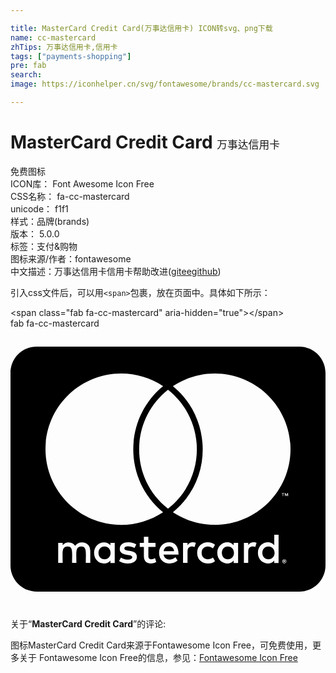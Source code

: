 ```yaml
---

title: MasterCard Credit Card(万事达信用卡) ICON转svg、png下载
name: cc-mastercard
zhTips: 万事达信用卡,信用卡
tags: ["payments-shopping"]
pre: fab
search: 
image: https://iconhelper.cn/svg/fontawesome/brands/cc-mastercard.svg

---
```


# MasterCard Credit Card  <small style="font-size: 60%;font-weight: 100">万事达信用卡</small>


<div class="detail-page">
<p>
<span><span class="badge-success badge">免费图标</span> </span>
<br/>
<span>
ICON库：
<span class="badge-secondary badge">Font Awesome Icon Free</span> 
</span>
<br/>
<span>
CSS名称：
<span class="badge-secondary badge">fa-cc-mastercard</span> 
</span>
<br/>
<span>
unicode：
<span class="badge-secondary badge">f1f1</span> 
<copy-btn content='f1f1' btn-title=""></copy-btn>
<copy-btn :content='String.fromCodePoint(parseInt("f1f1", 16))' btn-title="复制U"></copy-btn>
</span><br/><span>样式：<span class="badge-light badge">品牌(brands)</span></span>
<br/>
<span>
版本：
<span class="badge-secondary badge">5.0.0</span> 
</span><br/><span>标签：<span class="badge-light badge"><router-link to="/tags/payments-shopping.html">支付&购物</router-link></span></span>
<br/>
<span>图标来源/作者：<span class="badge-light badge">fontawesome</span></span> 
<br/>
<span class="zh-detail">中文描述：<span class="badge-primary badge">万事达信用卡</span><span class="badge-primary badge">信用卡</span><span class="help-link"><span>帮助改进</span>(<a href="https://gitee.com/liuwave/icon-helper/edit/master/json/fontawesome/brands/cc-mastercard.json" target="_blank" rel="noopener noreferrer">gitee</a><a href="https://github.com/liuwave/icon-helper/edit/master/json/fontawesome/brands/cc-mastercard.json" target="_blank" rel="noopener noreferrer">github</a></span>)</span><br/>
</p>
</div>
<div class="alert alert-dark">
  <i class="fab fa-cc-mastercard fa-xs"></i>
  <i class="fab fa-cc-mastercard fa-sm"></i>
  <i class="fab fa-cc-mastercard fa-lg"></i>
  <i class="fab fa-cc-mastercard fa-2x"></i>
  <i class="fab fa-cc-mastercard fa-3x"></i>
  <i class="fab fa-cc-mastercard fa-5x"></i>
  <i class="fab fa-cc-mastercard fa-7x"></i>
</div>
<div>
  <p>引入css文件后，可以用<code>&lt;span&gt;</code>包裹，放在页面中。具体如下所示：    
  </p>
  <div class="alert alert-primary" style="font-size: 14px">
    &lt;span class="fab fa-cc-mastercard" aria-hidden="true"&gt;&lt;/span&gt;
    <copy-btn content='<span class="fab fa-cc-mastercard" aria-hidden="true"></span>'></copy-btn>
  </div>
  <div class="alert alert-secondary">
    <i class="fab fa-cc-mastercard"
    style="font-size: 24px"
    aria-hidden="true"></i> fab fa-cc-mastercard
    <copy-btn content="fab fa-cc-mastercard" btn-title="复制图标名称"></copy-btn>
  </div>
</div>
<div id="svg" class="svg-wrap">
<svg xmlns="http://www.w3.org/2000/svg" viewBox="0 0 576 512"><path d="M482.9 410.3c0 6.8-4.6 11.7-11.2 11.7-6.8 0-11.2-5.2-11.2-11.7 0-6.5 4.4-11.7 11.2-11.7 6.6 0 11.2 5.2 11.2 11.7zm-310.8-11.7c-7.1 0-11.2 5.2-11.2 11.7 0 6.5 4.1 11.7 11.2 11.7 6.5 0 10.9-4.9 10.9-11.7-.1-6.5-4.4-11.7-10.9-11.7zm117.5-.3c-5.4 0-8.7 3.5-9.5 8.7h19.1c-.9-5.7-4.4-8.7-9.6-8.7zm107.8.3c-6.8 0-10.9 5.2-10.9 11.7 0 6.5 4.1 11.7 10.9 11.7 6.8 0 11.2-4.9 11.2-11.7 0-6.5-4.4-11.7-11.2-11.7zm105.9 26.1c0 .3.3.5.3 1.1 0 .3-.3.5-.3 1.1-.3.3-.3.5-.5.8-.3.3-.5.5-1.1.5-.3.3-.5.3-1.1.3-.3 0-.5 0-1.1-.3-.3 0-.5-.3-.8-.5-.3-.3-.5-.5-.5-.8-.3-.5-.3-.8-.3-1.1 0-.5 0-.8.3-1.1 0-.5.3-.8.5-1.1.3-.3.5-.3.8-.5.5-.3.8-.3 1.1-.3.5 0 .8 0 1.1.3.5.3.8.3 1.1.5s.2.6.5 1.1zm-2.2 1.4c.5 0 .5-.3.8-.3.3-.3.3-.5.3-.8 0-.3 0-.5-.3-.8-.3 0-.5-.3-1.1-.3h-1.6v3.5h.8V426h.3l1.1 1.4h.8l-1.1-1.3zM576 81v352c0 26.5-21.5 48-48 48H48c-26.5 0-48-21.5-48-48V81c0-26.5 21.5-48 48-48h480c26.5 0 48 21.5 48 48zM64 220.6c0 76.5 62.1 138.5 138.5 138.5 27.2 0 53.9-8.2 76.5-23.1-72.9-59.3-72.4-171.2 0-230.5-22.6-15-49.3-23.1-76.5-23.1-76.4-.1-138.5 62-138.5 138.2zm224 108.8c70.5-55 70.2-162.2 0-217.5-70.2 55.3-70.5 162.6 0 217.5zm-142.3 76.3c0-8.7-5.7-14.4-14.7-14.7-4.6 0-9.5 1.4-12.8 6.5-2.4-4.1-6.5-6.5-12.2-6.5-3.8 0-7.6 1.4-10.6 5.4V392h-8.2v36.7h8.2c0-18.9-2.5-30.2 9-30.2 10.2 0 8.2 10.2 8.2 30.2h7.9c0-18.3-2.5-30.2 9-30.2 10.2 0 8.2 10 8.2 30.2h8.2v-23zm44.9-13.7h-7.9v4.4c-2.7-3.3-6.5-5.4-11.7-5.4-10.3 0-18.2 8.2-18.2 19.3 0 11.2 7.9 19.3 18.2 19.3 5.2 0 9-1.9 11.7-5.4v4.6h7.9V392zm40.5 25.6c0-15-22.9-8.2-22.9-15.2 0-5.7 11.9-4.8 18.5-1.1l3.3-6.5c-9.4-6.1-30.2-6-30.2 8.2 0 14.3 22.9 8.3 22.9 15 0 6.3-13.5 5.8-20.7.8l-3.5 6.3c11.2 7.6 32.6 6 32.6-7.5zm35.4 9.3l-2.2-6.8c-3.8 2.1-12.2 4.4-12.2-4.1v-16.6h13.1V392h-13.1v-11.2h-8.2V392h-7.6v7.3h7.6V416c0 17.6 17.3 14.4 22.6 10.9zm13.3-13.4h27.5c0-16.2-7.4-22.6-17.4-22.6-10.6 0-18.2 7.9-18.2 19.3 0 20.5 22.6 23.9 33.8 14.2l-3.8-6c-7.8 6.4-19.6 5.8-21.9-4.9zm59.1-21.5c-4.6-2-11.6-1.8-15.2 4.4V392h-8.2v36.7h8.2V408c0-11.6 9.5-10.1 12.8-8.4l2.4-7.6zm10.6 18.3c0-11.4 11.6-15.1 20.7-8.4l3.8-6.5c-11.6-9.1-32.7-4.1-32.7 15 0 19.8 22.4 23.8 32.7 15l-3.8-6.5c-9.2 6.5-20.7 2.6-20.7-8.6zm66.7-18.3H408v4.4c-8.3-11-29.9-4.8-29.9 13.9 0 19.2 22.4 24.7 29.9 13.9v4.6h8.2V392zm33.7 0c-2.4-1.2-11-2.9-15.2 4.4V392h-7.9v36.7h7.9V408c0-11 9-10.3 12.8-8.4l2.4-7.6zm40.3-14.9h-7.9v19.3c-8.2-10.9-29.9-5.1-29.9 13.9 0 19.4 22.5 24.6 29.9 13.9v4.6h7.9v-51.7zm7.6-75.1v4.6h.8V302h1.9v-.8h-4.6v.8h1.9zm6.6 123.8c0-.5 0-1.1-.3-1.6-.3-.3-.5-.8-.8-1.1-.3-.3-.8-.5-1.1-.8-.5 0-1.1-.3-1.6-.3-.3 0-.8.3-1.4.3-.5.3-.8.5-1.1.8-.5.3-.8.8-.8 1.1-.3.5-.3 1.1-.3 1.6 0 .3 0 .8.3 1.4 0 .3.3.8.8 1.1.3.3.5.5 1.1.8.5.3 1.1.3 1.4.3.5 0 1.1 0 1.6-.3.3-.3.8-.5 1.1-.8.3-.3.5-.8.8-1.1.3-.6.3-1.1.3-1.4zm3.2-124.7h-1.4l-1.6 3.5-1.6-3.5h-1.4v5.4h.8v-4.1l1.6 3.5h1.1l1.4-3.5v4.1h1.1v-5.4zm4.4-80.5c0-76.2-62.1-138.3-138.5-138.3-27.2 0-53.9 8.2-76.5 23.1 72.1 59.3 73.2 171.5 0 230.5 22.6 15 49.5 23.1 76.5 23.1 76.4.1 138.5-61.9 138.5-138.4z"/></svg>
</div>
<detail full-name='fa-cc-mastercard'></detail>
<div class="icon-detail__container">
<p>关于“<b>MasterCard Credit Card</b>”的评论:</p>
</div>
<Vssue title="关于“MasterCard Credit Card”的评论" />    
<div><p>图标MasterCard Credit Card来源于Fontawesome Icon Free，可免费使用，更多关于  Fontawesome Icon Free的信息，参见：<a target="_blank" href="https://iconhelper.cn/fontawesome.html">Fontawesome Icon Free</a>
</p></div>
